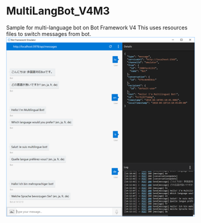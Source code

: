 # MultiLangBot_V4M3

Sample for multi-language bot on Bot Framework V4
This uses resources files to switch messages from bot.
![](media/MultiLangBot_image.png)
